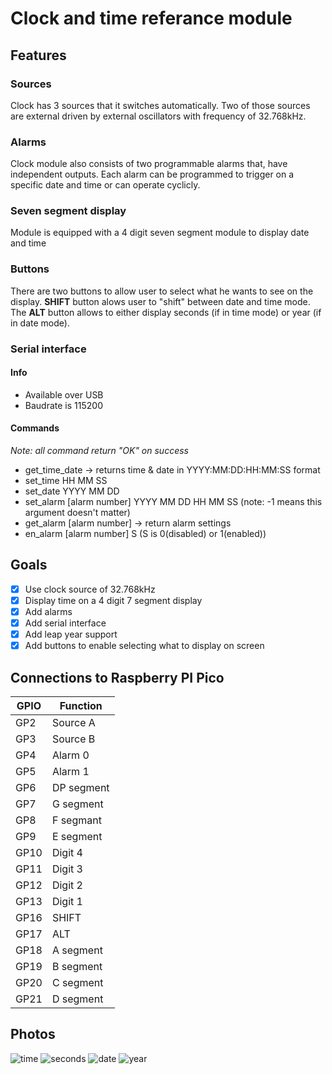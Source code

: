 # Clock and time referance module

## Features

### Sources

Clock has 3 sources that it switches automatically. Two of those sources are external driven by external oscillators with frequency of 32.768kHz.

### Alarms

Clock module also consists of two programmable alarms that, have independent outputs. Each alarm can be programmed to trigger on a specific date and time or can operate cyclicly.

### Seven segment display

Module is equipped with a 4 digit seven segment module to display date and time

### Buttons

There are two buttons to allow user to select what he wants to see on the display. **SHIFT** button alows user to "shift" between date and time mode. The **ALT** button allows to either display seconds (if in time mode) or year (if in date mode).

### Serial interface

#### Info

 - Available over USB
 - Baudrate is 115200

#### Commands

*Note: all command return "OK" on success*

 - get_time_date -> returns time & date in YYYY:MM:DD:HH:MM:SS format
 - set_time HH MM SS
 - set_date YYYY MM DD
 - set_alarm [alarm number] YYYY MM DD HH MM SS (note: -1 means this argument doesn't matter)
 - get_alarm [alarm number] -> return alarm settings
 - en_alarm [alarm number] S (S is 0(disabled) or 1(enabled))

## Goals
 - [x] Use clock source of 32.768kHz
 - [x] Display time on a 4 digit 7 segment display
 - [x] Add alarms
 - [x] Add serial interface
 - [x] Add leap year support
 - [x] Add buttons to enable selecting what to display on screen

## Connections to Raspberry PI Pico

| GPIO | Function |
|------|----------|
| GP2 | Source A |
| GP3 | Source B |
| GP4 | Alarm 0 |
| GP5 | Alarm 1 |
| GP6 | DP segment |
| GP7 | G segment |
| GP8 | F segmant |
| GP9 | E segment |
| GP10 | Digit 4 |
| GP11 | Digit 3 |
| GP12 | Digit 2 |
| GP13 | Digit 1 |
| GP16 | SHIFT |
| GP17 | ALT |
| GP18 | A segment |
| GP19 | B segment |
| GP20 | C segment |
| GP21 | D segment |

## Photos

![time](photos/prototype/IMG_20220126_235642.jpg)
![seconds](photos/prototype/IMG_20220126_235653.jpg)
![date](photos/prototype/IMG_20220126_235651.jpg)
![year](photos/prototype/IMG_20220126_235658.jpg)